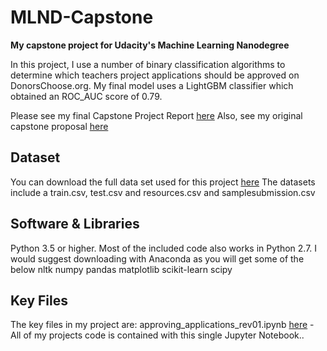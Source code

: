 # MLND-Capstone
**My capstone project for Udacity's Machine Learning Nanodegree** 

In this project, I use a number of binary classification algorithms to determine which teachers project applications should be approved on DonorsChoose.org. My final model uses a LightGBM classifier which obtained an ROC_AUC score of 0.79.

Please see my final Capstone Project Report [here](myLib/README.md)
Also, see my original capstone proposal [here](myLib/README.md)

## Dataset
You can download the full data set used for this project [here](https://www.kaggle.com/c/donorschoose-application-screening/data)
The datasets include a train.csv, test.csv and resources.csv and samplesubmission.csv

## Software & Libraries
Python 3.5 or higher. Most of the included code also works in Python 2.7. I would suggest downloading with Anaconda as you will get some of the below
nltk
numpy
pandas
matplotlib
scikit-learn
scipy


## Key Files
The key files in my project are:
approving_applications_rev01.ipynb [here](myLib/README.md) - All of my projects code is contained with this single Jupyter Notebook.. 

